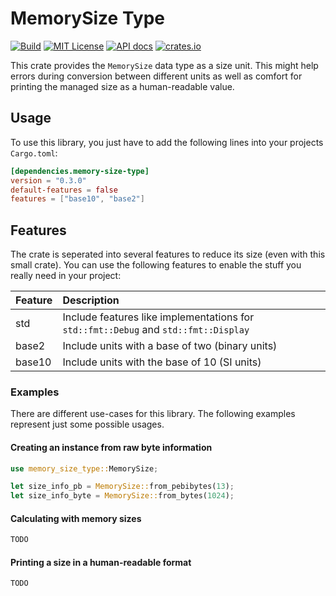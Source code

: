 # MemorySize Type

[![Build](https://github.com/flying7eleven/memory-size-type/actions/workflows/build.yml/badge.svg)](https://github.com/flying7eleven/memory-size-type/actions/workflows/build.yml)
[![MIT License](http://img.shields.io/badge/license-MIT-9370d8.svg?style=flat)](http://opensource.org/licenses/MIT)
[![API docs](https://img.shields.io/badge/API-documentation-blue.svg)](https://docs.rs/memory-size-type)
[![crates.io](https://img.shields.io/crates/v/memory-size-type.svg)](https://crates.io/crates/memory-size-type)

This crate provides the `MemorySize` data type as a size unit. This might help errors during conversion between different
units as well as comfort for printing the managed size as a human-readable value.

## Usage
To use this library, you just have to add the following lines into your projects `Cargo.toml`:

```toml
[dependencies.memory-size-type]
version = "0.3.0"
default-features = false
features = ["base10", "base2"]
```

## Features
The crate is seperated into several features to reduce its size (even with this small crate). You can use the following
features to enable the stuff you really need in your project:

| Feature | Description                                                                         |
|:--------|:------------------------------------------------------------------------------------|
| std     | Include features like implementations for `std::fmt::Debug` and `std::fmt::Display` |
| base2   | Include units with a base of two (binary units)                                     |
| base10  | Include units with the base of 10 (SI units)                                        |

### Examples
There are different use-cases for this library. The following examples represent just some possible usages.

#### Creating an instance from raw byte information
```rust
use memory_size_type::MemorySize;

let size_info_pb = MemorySize::from_pebibytes(13);
let size_info_byte = MemorySize::from_bytes(1024);
```

#### Calculating with memory sizes
```rust
TODO
```

#### Printing a size in a human-readable format
```rust
TODO
```